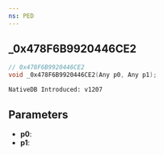```yaml
---
ns: PED
---
```

## _0x478F6B9920446CE2

```c
// 0x478F6B9920446CE2
void _0x478F6B9920446CE2(Any p0, Any p1);
```

```
NativeDB Introduced: v1207
```

## Parameters
* **p0**:
* **p1**:
